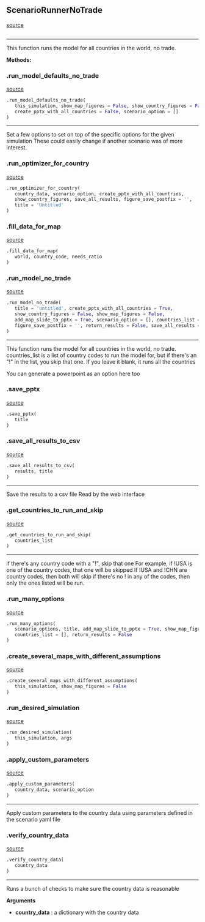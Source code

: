 #


## ScenarioRunnerNoTrade
[source](https://github.com/allfed/allfed-integrated-model/blob/master/src/scenarios/run_model_no_trade.py/#L30)
```python 

```


---
This function runs the model for all countries in the world, no trade.


**Methods:**


### .run_model_defaults_no_trade
[source](https://github.com/allfed/allfed-integrated-model/blob/master/src/scenarios/run_model_no_trade.py/#L38)
```python
.run_model_defaults_no_trade(
   this_simulation, show_map_figures = False, show_country_figures = False,
   create_pptx_with_all_countries = False, scenario_option = []
)
```

---
Set a few options to set on top of the specific options for the given simulation
These could easily change if another scenario was of more interest.

### .run_optimizer_for_country
[source](https://github.com/allfed/allfed-integrated-model/blob/master/src/scenarios/run_model_no_trade.py/#L106)
```python
.run_optimizer_for_country(
   country_data, scenario_option, create_pptx_with_all_countries,
   show_country_figures, save_all_results, figure_save_postfix = '',
   title = 'Untitled'
)
```


### .fill_data_for_map
[source](https://github.com/allfed/allfed-integrated-model/blob/master/src/scenarios/run_model_no_trade.py/#L168)
```python
.fill_data_for_map(
   world, country_code, needs_ratio
)
```


### .run_model_no_trade
[source](https://github.com/allfed/allfed-integrated-model/blob/master/src/scenarios/run_model_no_trade.py/#L187)
```python
.run_model_no_trade(
   title = 'untitled', create_pptx_with_all_countries = True,
   show_country_figures = False, show_map_figures = False,
   add_map_slide_to_pptx = True, scenario_option = [], countries_list = [],
   figure_save_postfix = '', return_results = False, save_all_results = False
)
```

---
This function runs the model for all countries in the world, no trade.
countries_list is a list of country codes to run the model for, but if
there's an "!" in the list, you skip that one.
If you leave it blank, it runs all the countries

You can generate a powerpoint as an option here too

### .save_pptx
[source](https://github.com/allfed/allfed-integrated-model/blob/master/src/scenarios/run_model_no_trade.py/#L347)
```python
.save_pptx(
   title
)
```


### .save_all_results_to_csv
[source](https://github.com/allfed/allfed-integrated-model/blob/master/src/scenarios/run_model_no_trade.py/#L370)
```python
.save_all_results_to_csv(
   results, title
)
```

---
Save the results to a csv file
Read by the web interface

### .get_countries_to_run_and_skip
[source](https://github.com/allfed/allfed-integrated-model/blob/master/src/scenarios/run_model_no_trade.py/#L431)
```python
.get_countries_to_run_and_skip(
   countries_list
)
```

---
if there's any country code with a "!", skip that one
For example, if !USA is one of the country codes, that one will be skipped
If !USA and !CHN are country codes, then both will skip
if there's no ! in any of the codes, then only the ones listed will be
run.

### .run_many_options
[source](https://github.com/allfed/allfed-integrated-model/blob/master/src/scenarios/run_model_no_trade.py/#L459)
```python
.run_many_options(
   scenario_options, title, add_map_slide_to_pptx = True, show_map_figures = False,
   countries_list = [], return_results = False
)
```


### .create_several_maps_with_different_assumptions
[source](https://github.com/allfed/allfed-integrated-model/blob/master/src/scenarios/run_model_no_trade.py/#L519)
```python
.create_several_maps_with_different_assumptions(
   this_simulation, show_map_figures = False
)
```


### .run_desired_simulation
[source](https://github.com/allfed/allfed-integrated-model/blob/master/src/scenarios/run_model_no_trade.py/#L598)
```python
.run_desired_simulation(
   this_simulation, args
)
```


### .apply_custom_parameters
[source](https://github.com/allfed/allfed-integrated-model/blob/master/src/scenarios/run_model_no_trade.py/#L643)
```python
.apply_custom_parameters(
   country_data, scenario_option
)
```

---
Apply custom parameters to the country data using parameters defined
in the scenario yaml file

### .verify_country_data
[source](https://github.com/allfed/allfed-integrated-model/blob/master/src/scenarios/run_model_no_trade.py/#L655)
```python
.verify_country_data(
   country_data
)
```

---
Runs a bunch of checks to make sure the country data is reasonable


**Arguments**

* **country_data**  : a dictionary with the country data

